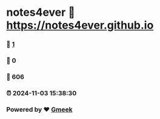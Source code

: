 # notes4ever :link: https://notes4ever.github.io 
### :page_facing_up: [1](https://notes4ever.github.io/tag.html) 
### :speech_balloon: 0 
### :hibiscus: 606 
### :alarm_clock: 2024-11-03 15:38:30 
### Powered by :heart: [Gmeek](https://github.com/Meekdai/Gmeek)
